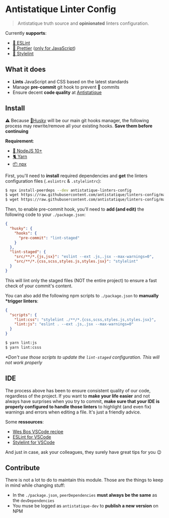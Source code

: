 # Antistatique Linter Config

> Antistatique truth source and **opinionated** linters configuration.

Currently **supports**:
- [🔹 ESLint](https://eslint.org/)
- [🌈 Prettier](https://eslint.org/) ([only for JavaScript](https://github.com/prettier/prettier/issues/5948))
- [👔 Stylelint](https://stylelint.io/)

## What it does
- **Lints** JavaScript and CSS based on the latest standards
- Manage **pre-commit** git hook to prevent 💩 commits
- Ensure decent **code quality** at [Antistatique](https://antistatique.net/)

## Install

⚠️ Because [🐶Husky](https://github.com/typicode/husky) will be our main git hooks manager, the following process may rewrite/remove all your existing hooks. **Save them before continuing**

**Requirement**:
- [📗 NodeJS 10+](https://nodejs.org/en/)
- [🐈 Yarn](https://yarnpkg.com/lang/en/)
- [📦 npx](https://github.com/npm/npx)

First, you'll need to **install** required dependencies and **get** the linters configuration files (`.eslintrc` & `.stylelintrc`):


```bash
$ npx install-peerdeps --dev antistatique-linters-config
$ wget https://raw.githubusercontent.com/antistatique/linters-config/master/.eslintrc
$ wget https://raw.githubusercontent.com/antistatique/linters-config/master/.stylelintrc
```

Then, to enable pre-commit hook, you'll need to **add (and edit)** the following code to your `./package.json`:

```json
{
  "husky": {
    "hooks": {
      "pre-commit": "lint-staged"
    }
  },
  "lint-staged": {
    "src/**/*.{js,jsx}": "eslint --ext .js,.jsx --max-warnings=0",
    "src/**/*.{css,scss,styles.js,styles.jsx}": "stylelint"
  }
}
```

This will lint only the staged files (NOT the entire project) to ensure a fast check of your commit's content.

You can also add the following npm scripts to `./package.json` to **manually \*trigger linters**:

```json
{
  "scripts": {
    "lint:css": "stylelint ./**/*.{css,scss,styles.js,styles.jsx}",
    "lint:js": "eslint . --ext .js,.jsx --max-warnings=0"
  }
}
```

```bash
$ yarn lint:js
$ yarn lint:csss
```

*\*Don't use those scripts to update the `lint-staged` configuration. This will not work properly*

## IDE

The process above has been to ensure consistent quality of our code, regardless of the project. If you want to **make your life easier** and not always have surprises when you try to commit, **make sure that your IDE is properly configured to handle those linters** to highlight (and even fix) warnings and errors when editing a file. It's just a friendly advice.

Some **ressources**:
- [Wes Bos VSCode recipe](https://github.com/wesbos/eslint-config-wesbos#with-vs-code)
- [ESLint for VSCode](https://marketplace.visualstudio.com/items?itemName=dbaeumer.vscode-eslint)
- [Stylelint for VSCode](https://marketplace.visualstudio.com/items?itemName=shinnn.stylelint)

And just in case, ask your colleagues, they surely have great tips for you 😉

## Contribute

There is not a lot to do to maintain this module. Those are the things to keep in mind while changing stuff:
- In the `./package.json`, `peerDependencies` **must always be the same** as the `devDependencies`
- You muse be logged as `antistatique-dev` to **publish a new version** on NPM
